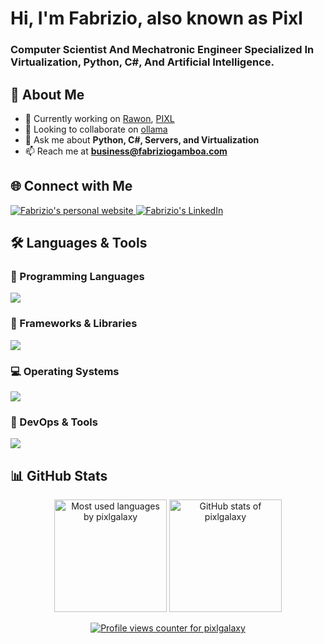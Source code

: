 <h1 align="left">Hi, I'm Fabrizio, also known as Pixl</h1>
<h3 align="left">Computer Scientist And Mechatronic Engineer Specialized In Virtualization, Python, C#, And Artificial Intelligence.</h3>

## 🚀 About Me

- 🔭 Currently working on [Rawon](https://github.com/stegripe/rawon), [PIXL](https://github.com/PixlGalaxy/Pixl)
- 👯 Looking to collaborate on [ollama](https://github.com/ollama/ollama)
- 💬 Ask me about **Python, C#, Servers, and Virtualization**
- 📫 Reach me at **business@fabriziogamboa.com**

## 🌐 Connect with Me

<p align="left">
  <a href="https://fabriziogamboa.com" target="_blank" title="Fabrizio's Web Page">
    <img src="https://img.shields.io/badge/Website-FF7139?style=for-the-badge&logo=Firefox&logoColor=white" alt="Fabrizio's personal website" />
  </a>
  
  <a href="https://linkedin.com/in/fabrizio-gamboa-a606b4161" target="_blank" title="Fabrizio's YouTube Channel">
    <img src="https://img.shields.io/badge/LinkedIn-0077B5?style=for-the-badge&logo=LinkedIn&logoColor=white" alt="Fabrizio's LinkedIn" />
  </a>
</p>

## 🛠️ Languages & Tools

### 📌 Programming Languages
<p align="left" style="pointer-events: none;">
  <img src="https://skillicons.dev/icons?i=python,cs,cpp,c,js,ts,arduino" />
</p>

### 🔧 Frameworks & Libraries
<p align="left" style="pointer-events: none;">
  <img src="https://skillicons.dev/icons?i=dotnet,react,nodejs,bootstrap,tailwind,qt,pytorch,tensorflow,html,css" />
</p>

### 💻 Operating Systems
<p align="left" style="pointer-events: none;">
  <img src="https://skillicons.dev/icons?i=linux,ubuntu,redhat,windows,kali,raspberrypi" />
</p>

### 🚀 DevOps & Tools
<p align="left" style="pointer-events: none;">
  <img src="https://skillicons.dev/icons?i=docker,nginx,git,sqlite,cloudflare,powershell,vscode,visualstudio" />
</p>

## 📊 GitHub Stats

<p align="center">
  <img height="180em" src="https://github-readme-stats.vercel.app/api/top-langs?username=pixlgalaxy&show_icons=true&locale=en&layout=compact" alt="Most used languages by pixlgalaxy" />
  <img height="180em" src="https://github-readme-stats.vercel.app/api?username=pixlgalaxy&show_icons=true&locale=en" alt="GitHub stats of pixlgalaxy" />
</p>

<p align="center">
  <a href="https://github.com/pixlgalaxy">
    <img src="https://komarev.com/ghpvc/?username=pixlgalaxy&label=PROFILE+VIEWS&color=ff6b6b&style=for-the-badge" alt="Profile views counter for pixlgalaxy" />
  </a>
</p>


